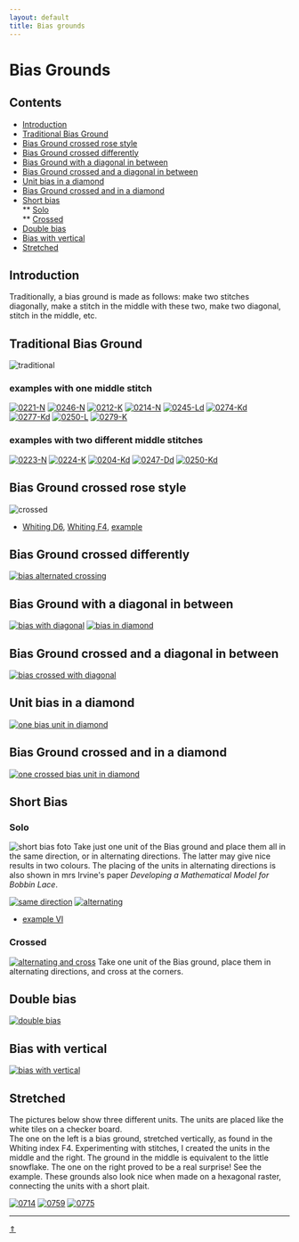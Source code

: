 ```yaml
---
layout: default
title: Bias grounds
---
```


# Bias Grounds

## Contents
* [Introduction](#introduction)
* [Traditional Bias Ground](#traditional-bias-ground)
* [Bias Ground crossed rose style](#bias-ground-crossed-rose-style)
* [Bias Ground crossed differently](#bias-ground-crossed-differently)
* [Bias Ground with a diagonal in between](#bias-ground-with-a-diagonal-in-between)
* [Bias Ground crossed and a diagonal in between](#bias-ground-crossed-and-a-diagonal-in-between)
* [Unit bias in a diamond](#unit-bias-in-a-diamond)
* [Bias Ground crossed and in a diamond](#bias-ground-crossed-and-in-a-diamond)      
* [Short bias](#short-bias)         
** [Solo](#solo)     
** [Crossed](#crossed)
* [Double bias](#double-bias)
* [Bias with vertical](#bias-with-vertical)
* [Stretched](#stretched)

## Introduction
Traditionally, a bias ground is made as follows: make two stitches diagonally, make a stitch in the middle with these two, make two diagonal, stitch in the middle, etc.         

## Traditional Bias Ground
![traditional][p-0221-tr] 
<p style="clear: both"></p>

[p-0221-tr]: ../images/bias/g-bias-tr.svg?align=left "traditional bias ground"

### examples with one middle stitch
[![0221-N][P-0221-N]][T-0221-N]
[![0246-N][P-0246-N]][T-0246-N] 
[![0212-K][P-0212-K]][T-0212-K]
[![0214-N][P-0214-N]][T-0214-N]
[![0245-Ld][P-0245-Ld]][T-0245-Ld]
[![0274-Kd][P-0274-Kd]][T-0274-Kd]
[![0277-Kd][P-0277-Kd]][T-0277-Kd]
[![0250-L][P-0250-L]][T-0250-L]
[![0279-K][P-0279-K]][T-0279-K]


[P-0221-N]: ../images/bias/0221-N.png "traditional"
[P-0246-N]: ../images/bias/0246-N.png
[P-0212-K]: ../images/bias/0212-K.png
[P-0214-N]: ../images/bias/0214-N.png
[P-0245-Ld]: ../images/bias/0245-Ld.png
[P-0274-Kd]: ../images/bias/0274-Kd.png
[P-0277-Kd]: ../images/bias/0277-Kd.png
[P-0250-L]: ../images/bias/0250-L.png
[P-0279-K]: ../images/bias/0279-K.png


[T-0221-N]: /GroundForge/tiles?patchWidth=12&patchHeight=12&d1=ct&c1=ctct&a1=ctct&d2=ctct&b2=ctct&a2=ct&tile=6-48,86-4&footsideStitch=ctctt&tileStitch=ctct&headsideStitch=ctctt&shiftColsSW=-2&shiftRowsSW=2&shiftColsSE=2&shiftRowsSE=2
[T-0246-N]: /GroundForge/tiles?patchWidth=12&patchHeight=12&d1=ct&c1=ctcr&a1=ctct&d2=ctcr&b2=ctct&a2=ct&tile=6-48,86-4&footsideStitch=ctctt&tileStitch=ctct&headsideStitch=ctctt&shiftColsSW=-2&shiftRowsSW=2&shiftColsSE=2&shiftRowsSE=2
[T-0212-K]: /GroundForge/tiles?patchWidth=12&patchHeight=12&d1=cl&c1=ctctc&a1=ctctct&d2=ctctc&b2=ctctct&a2=cl&tile=6-48,86-4&footsideStitch=ctctt&tileStitch=ctctc&headsideStitch=ctctt&shiftColsSW=-2&shiftRowsSW=2&shiftColsSE=2&shiftRowsSE=2
[T-0214-N]: /GroundForge/tiles?patchWidth=12&patchHeight=12&d1=ct&c1=ctctc&a1=ctctct&d2=ctctc&b2=ctctct&a2=ct&tile=6-48,86-4&footsideStitch=ctctt&tileStitch=ctctc&headsideStitch=ctctt&shiftColsSW=-2&shiftRowsSW=2&shiftColsSE=2&shiftRowsSE=2
[T-0245-Ld]: /GroundForge/tiles?patchWidth=12&patchHeight=12&d1=lctcr&c1=tctcl&a1=ctct&d2=ctcl&b2=ctc&a2=ctc&tile=6-48,86-4&footsideStitch=ctctt&tileStitch=ctc&headsideStitch=ctctt&shiftColsSW=-2&shiftRowsSW=2&shiftColsSE=2&shiftRowsSE=2
[T-0274-Kd]: /GroundForge/tiles?patchWidth=12&patchHeight=12&d1=cl&c1=ctcl&a1=ctct&d2=ctcl&b2=ctct&a2=cl&tile=6-48,86-4&footsideStitch=ctctt&tileStitch=ctctct&headsideStitch=ctctt&shiftColsSW=-2&shiftRowsSW=2&shiftColsSE=2&shiftRowsSE=2
[T-0277-Kd]: /GroundForge/tiles?patchWidth=12&patchHeight=12&d1=cr&c1=ctct&a1=ctct&d2=ctcl&b2=ctcl&a2=cl&tile=6-48,86-4&footsideStitch=ctctt&tileStitch=ctctct&headsideStitch=ctctt&shiftColsSW=-2&shiftRowsSW=2&shiftColsSE=2&shiftRowsSE=2
[T-0250-L]: /GroundForge/tiles?patchWidth=12&patchHeight=12&d1=lctcr&c1=ctc&a1=ctcl&d2=ctcr&b2=ctcl&a2=ctcr&tile=6-48,86-4&footsideStitch=ctctt&tileStitch=ctctc&headsideStitch=ctctt&shiftColsSW=-2&shiftRowsSW=2&shiftColsSE=2&shiftRowsSE=2
[T-0279-K]: /GroundForg/tiles?patchWidth=12&patchHeight=12&d1=cr&c1=ctcr&a1=ctcl&d2=ctcr&b2=ctcl&a2=cr&tile=6-48,86-4&footsideStitch=ctctt&tileStitch=ctc&headsideStitch=ctctt&shiftColsSW=-2&shiftRowsSW=2&shiftColsSE=2&shiftRowsSE=2



### examples with two different middle stitches
[![0223-N][P-0223-N]][T-0223-N]
[![0224-K][P-0224-K]][T-0224-K]
[![0204-Kd][P-0204-Kd]][T-0204-Kd]
[![0247-Dd][P-0247-Dd]][T-0247-Dd]
[![0250-Kd][P-0250-Kd]][T-0250-Kd]


[P-0223-N]: ../images/bias/0223-N.png
[P-0224-K]: ../images/bias/0224-K.png
[P-0204-Kd]: ../images/bias/0204-Kd.png
[P-0247-Dd]: ../images/bias/0247-Dd.png
[P-0250-Kd]: ../images/bias/0250-Kd.png


[T-0223-N]: /GroundForge/tiles?patchWidth=12&patchHeight=12&d1=ctct&c1=ctct&a1=ctct&d2=ctct&b2=ctct&a2=ct&tile=6-48,86-4&footsideStitch=ctctt&tileStitch=ctct&headsideStitch=ctctt&shiftColsSW=-2&shiftRowsSW=2&shiftColsSE=2&shiftRowsSE=2
[T-0224-K]: /GroundForge/tiles?patchWidth=12&patchHeight=12&d1=tctct&c1=ctc&a1=ctcl&d2=ctc&b2=ctcl&a2=c&tile=6-48,86-4&footsideStitch=ctctt&tileStitch=ctct&headsideStitch=ctctt&shiftColsSW=-2&shiftRowsSW=2&shiftColsSE=2&shiftRowsSE=2
[T-0204-Kd]: /GroundForge/tiles?patchWidth=12&patchHeight=12&d1=c&c1=ctctcl&a1=ctctct&d2=ctct&b2=ctcl&a2=ct&tile=6-48,86-4&footsideStitch=ctctt&tileStitch=ctct&headsideStitch=ctctt&shiftColsSW=-2&shiftRowsSW=2&shiftColsSE=2&shiftRowsSE=2
[T-0247-Dd]: /GroundForge/tiles?patchWidth=12&patchHeight=12&d1=ctct&c1=ctct&a1=ctct&d2=ctcl&b2=ctct&a2=ctcl&tile=6-48,86-4&footsideStitch=ctctt&tileStitch=ctc&headsideStitch=ctctt&shiftColsSW=-2&shiftRowsSW=2&shiftColsSE=2&shiftRowsSE=2
[T-0250-Kd]: /GroundForge/tiles?patchWidth=12&patchHeight=12&d1=lcr&c1=ctcl&a1=ctcl&d2=ctct&b2=ctcl&a2=ctcr&tile=6-48,86-4&footsideStitch=ctctt&tileStitch=ctctc&headsideStitch=ctctt&shiftColsSW=-2&shiftRowsSW=2&shiftColsSE=2&shiftRowsSE=2


##  Bias Ground crossed rose style
![crossed][P-0221-at]
* [Whiting D6][T-wi-D6], [Whiting F4][T-wi-F4], [example][T-0278-KG]

[P-0221-at]: ../images/bias/g-bias-at.svg "tradtional bias crossed"

[T-wi-D6]: /GroundForge/tiles?whiting=D6_P139&patchWidth=12&patchHeight=12&a1=ctct&c1=ctct&d1=ct&a2=ct&b2=ctct&c2=ct&d2=ctct&shiftColsSE=2&shiftRowsSE=2&shiftColsSW=-2&shiftRowsSW=2&tile=8-48,8314
[T-wi-F4]: /GroundForge/tiles?whiting=F4_P180&patchWidth=12&patchHeight=12&a1=ctcrrctc&c1=ctcllctc&d1=ctc&a2=ctc&b2=ctc&c2=ctc&d2=ctc&shiftColsSE=2&shiftRowsSE=2&shiftColsSW=-2&shiftRowsSW=2&tile=8-48,8314
[T-0278-KG]: /GroundForge/tiles?patchWidth=12&patchHeight=12&a1=ctc&c1=ctc&d1=c&a2=c&b2=ctct&c2=c&d2=tctc&shiftColsSE=2&shiftRowsSE=2&shiftColsSW=-2&shiftRowsSW=2&tile=8-48,8314

## Bias Ground crossed differently
[![][p-bias-aa]][t-bias-aa]

[p-bias-aa]: ../images/bias/g-bias-aa.svg "bias alternated crossing"
[t-bias-aa]: /GroundForge/tiles?whiting=E6_P160&patchWidth=12&patchHeight=12&a1=ct&b1=ctct&c1=ct&d1=ctct&f1=ctct&g1=ct&h1=ctct&a2=ctct&c2=ctct&d2=ct&e2=ctct&f2=ct&g2=ctct&h2=ct&a3=ct&b3=ctct&c3=ct&d3=ctct&e3=ct&f3=ctct&h3=ctct&a4=ctct&b4=ct&c4=ctct&e4=ctct&f4=ct&g4=ctct&h4=ct&shiftColsSE=4&shiftRowsSE=4&shiftColsSW=-4&shiftRowsSW=4&tile=1488-483,8-483148,831488-4,488-4831

## Bias Ground with a diagonal in between
[![][p-bias-vg]][t-bias-vg]
[![][p-bias-sq]][t-bias-sq]

[p-bias-vg]: ../images/bias/g-bias-vg.svg "bias with diagonal"
[p-bias-sq]: ../images/bias/g-bias-in-sqr.svg "bias in diamond"
[t-bias-vg]: /GroundForge/tiles?patchWidth=12&patchHeight=12&a1=ctct&c1=ctct&d1=ct&e1=ctct&b2=ctct&d2=ctct&e2=ct&f2=ctct&a3=ctct&c3=ctct&e3=ctct&f3=ct&shiftColsSE=3&shiftRowsSE=3&shiftColsSW=-3&shiftRowsSW=3&tile=5-486-,-5-486,6-5-48
[t-bias-sq]: /GroundForge/tiles?patchWidth=12&patchHeight=12&a1=ctct&c1=ctct&d1=ctc&e1=ctc&b2=ctct&d2=ctcl&e2=ctc&f2=ctc&a3=ctct&c3=ctct&e3=ctcl&f3=ctct&shiftColsSE=3&shiftRowsSE=3&shiftColsSW=-3&shiftRowsSW=3&tile=5-486-,-5-486,6-5-48
   
## Bias Ground crossed and a diagonal in between   
[![][p-bias-av]][t-bias-av]

[p-bias-av]: ../images/bias/g-bias-av.svg "bias crossed with diagonal"
[t-bias-av]: /GroundForge/tiles?patchWidth=12&patchHeight=12&a1=ctct&c1=ctct&e1=ctct&f1=ct&a2=ctct&b2=ctct&c2=ctct&d2=ctct&e2=ctct&f2=ctct&shiftColsSE=2&shiftRowsSE=2&shiftColsSW=-4&shiftRowsSW=2&tile=8-7-48,831214

## Unit bias in a diamond
[![][p-bias-uni]][t-bias-uni]

[p-bias-uni]: ../images/bias/g-sh-bias-in-sqr.svg "one bias unit in diamond"
[t-bias-uni]: /GroundForge/tiles?patchWidth=12&patchHeight=12&b1=ctct&d1=ctct&f1=ctct&a2=ctc&c2=ctct&e2=ctct&a3=ctc&b3=ctcr&d3=ctct&f3=ctcl&shiftColsSE=3&shiftRowsSE=3&shiftColsSW=-3&shiftRowsSW=3&tile=-5-4-5,5-5-5-,86-5-5

## Bias Ground crossed and in a diamond
[![][p-bias-unx]][t-bias-unx]

[p-bias-unx]: ../images/bias/g-bias-x-in-sqr.svg "one crossed bias unit in diamond"
[t-bias-unx]: /GroundForge/tiles?patchWidth=12&patchHeight=12&b1=ctct&c1=ct&d1=ctct&e1=ct&f1=ctct&a2=ctct&b2=ct&c2=ctct&e2=ctct&f2=ct&a3=ct&b3=ctct&d3=ctct&f3=ctct&shiftColsSE=3&shiftRowsSE=3&shiftColsSW=-3&shiftRowsSW=3&tile=-21486,317-48,88-5-4

## Short Bias
### Solo
![short bias foto][foto-0228-OGy] 
Take just one unit of the Bias ground and place them all in the same direction, or in alternating directions. The latter may give nice results in two colours. The placing of the units in alternating directions is also shown in mrs Irvine's paper _Developing a Mathematical Model for Bobbin Lace_. 
<p style="clear: both"></p>

[![same direction][pic-0228-OG]][T-0228-OG]
[![alternating][pic-0228-OGy]][T-0228-OGy]  
* [example VI][T-0267-OGy]

[pic-0228-OG]: ../images/bias/g-0228-OG.svg "units in same direction"
[pic-0228-OGy]: ../images/bias/g-0228-OGy.svg "units in alternating directions"
[foto-0228-OGy]: ../images/bias/g-0228-foto.jpg?align=right "ground 0228, as solo units placed in alternating directions"
[T-0228-OG]: /GroundForge/tiles?patchWidth=12&patchHeight=12&a1=tct&b1=ctc&d1=ctc&a2=ctc&c2=ctc&shiftColsSE=2&shiftRowsSE=2&shiftColsSW=-2&shiftRowsSW=2&tile=86-5,4-5-
[T-0228-OGy]: /GroundForge/tiles?patchWidth=12&patchHeight=12&a1=tct&b1=ctc&d1=ctc&a2=ctc&c2=ctc&b3=ctc&c3=tct&d3=ctc&a4=ctc&c4=ctc&shiftColsSE=4&shiftRowsSE=4&shiftColsSW=0&shiftRowsSW=4&tile=15-2,7-5-,-586,5-4-
[T-0267-OGy]: /GroundForge/tiles?patchWidth=12&patchHeight=12&a1=ctc&b1=ctcr&d1=ctct&a2=ctct&c2=ctcl&b3=ctcl&c3=ctc&d3=ctct&a4=ctcr&c4=ctct&shiftColsSE=4&shiftRowsSE=4&shiftColsSW=0&shiftRowsSW=4&tile=15-2,7-5-,-586,5-4-

### Crossed
[![alternating and cross][p-0248]][t-0248]
Take one unit of the Bias ground, place them in alternating directions, and cross at the corners.            
<p style="clear: both"></p>

[p-0248]: ../images/bias/g-02YQ2.svg?align=left "alternating and crossed"
[t-0248]: /GroundForge/tiles?patchWidth=12&patchHeight=12&d1=ctc&b1=ctc&a1=tct&d2=c&c2=ctc&b2=c&a2=ctc&d3=ctc&c3=tct&b3=ctc&d4=c&c4=ctc&b4=c&a4=ctc&tile=88-4,4831,-117,3178,&footsideStitch=ctctt&tileStitch=ctc&headsideStitch=ctctt&shiftColsSW=0&shiftRowsSW=4&shiftColsSE=4&shiftRowsSE=4

## Double bias
[![double bias][p-doublebias]][t-doublebias]
<p style="clear: both"></p>

[p-doublebias]: ../images/bias/g-doublebias.svg?align=left "double bias"
[t-doublebias]: /GroundForge/tiles?patchWidth=15&patchHeight=15&d1=rctcr&c1=ctc&b1=ctc&a1=lctcl&b2=ctc&tile=2A1C,-7--&footsideStitch=ctctt&tileStitch=ctc&headsideStitch=ctctt&shiftColsSW=-1&shiftRowsSW=2&shiftColsSE=4&shiftRowsSE=1

## Bias with vertical
[![bias with vertical][p-3228]][t-3228]
<p style="clear: both"></p>

[p-3228]: ../images/bias/G32.svg?align=left "bias with vertical"
[t-3228]: /GroundForge/tiles?patchWidth=12&patchHeight=20&b1=ctc&c1=ctc&d1=ctc&b2=ctc&c2=ctctc&d2=ctc&b3=ctcr&c3=ctc&d3=ctcl&a4=ttctctt&tile=-C3B,-488,-148,5---&footsideStitch=ctctt&tileStitch=ctc&headsideStitch=ctctt&shiftColsSW=0&shiftRowsSW=4&shiftColsSE=4&shiftRowsSE=4

## Stretched
The pictures below show three different units. The units are placed like the white tiles on a checker board.          
The one on the left is a bias ground, stretched vertically, as found in the Whiting index F4. Experimenting with stitches, I created the units in the middle and the right. The ground in the middle is equivalent to the little snowflake. The one on the right proved to be a real surprise! See the example. These grounds also look nice when made on a hexagonal raster, connecting the units with a short plait.

[![0714][p-stretched-71]][T-0714]
[![0759][p-stretched-73]][T-0759]
[![0775][p-stretched-74]][T-0775]

[p-stretched-71]: ../images/bias/w-stretched-71.png 
[p-stretched-73]: ../images/bias/w-stretched-73.png 
[p-stretched-74]: ../images/bias/w-stretched-74.png 

[T-0714]: /GroundForge/tiles?patchWidth=12&patchHeight=20&a1=ctctctc&b1=tct&c1=ctctctc&b2=ctc&a3=ctc&c3=ctc&d4=ctc&tile=B8D-,-4--,B-C-,---5&footsideStitch=ctctt&tileStitch=ctc&headsideStitch=ctctt&shiftColsSW=-2&shiftRowsSW=4&shiftColsSE=2&shiftRowsSE=4
[T-0759]: /GroundForge/tiles?patchWidth=12&patchHeight=20&b1=ctc&a2=ctctctc&c2=tct&b3=ctc&a4=tct&c4=ctctctc&b5=ctc&a6=ctc&c6=ctc&tile=-5--,B-C-,-5--,B-C-,-5--,B-C-&footsideStitch=ctctt&tileStitch=ctc&headsideStitch=ctctt&shiftColsSW=-2&shiftRowsSW=6&shiftColsSE=2&shiftRowsSE=6
[T-0775]: /GroundForge/tiles?patchWidth=12&patchHeight=12&a1=ctc&b1=ctc&c1=tctct&d1=ctc&a2=ctcl&b2=ctc&a3=ctc&b3=ctc&c3=ctc&b4=ctc&c4=rctc&tile=83A4,48--,48D-,-48-&footsideStitch=ctctt&tileStitch=ctc&headsideStitch=ctctt&shiftColsSW=-2&shiftRowsSW=4&shiftColsSE=2&shiftRowsSE=4


***
[&uArr;]()




